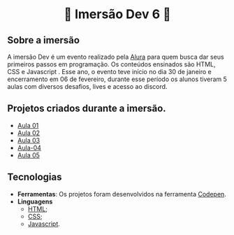 <h1 align="center"> 🚀 Imersão Dev 6 🚀 </h1>






## Sobre a imersão 

A imersão Dev é um evento realizado pela [Alura](https://www.alura.com.br/) para quem busca dar seus primeiros passos em programação. Os conteúdos ensinados são HTML, CSS e Javascript . Esse ano, o evento teve início no dia 30 de janeiro e encerramento em 06 de fevereiro, durante esse período os alunos tiveram 5 aulas com diversos desafios, lives e acesso ao discord.



##  Projetos criados durante a imersão.
- [Aula 01](https://github.com/CriSarah/ImersaoDev/tree/aula-01)
- [Aula 02](https://github.com/CriSarah/ImersaoDev/tree/aula-02)
- [Aula 03](https://github.com/CriSarah/ImersaoDev/tree/aula-03)
- [Aula-04](https://github.com/CriSarah/ImersaoDev/tree/aula-04)
- [Aula 05](https://github.com/CriSarah/ImersaoDev/tree/aula-05)




## Tecnologias
- **Ferramentas**:
  Os projetos foram desenvolvidos na ferramenta [Codepen](https://codepen.io/).
- **Linguagens**
  - [HTML](https://www.w3schools.com/html/default.asp);
  -  [CSS](https://www.w3schools.com/css/default.asp);
  -  [Javascript](https://developer.mozilla.org/en-US/docs/Web/JavaScript).
